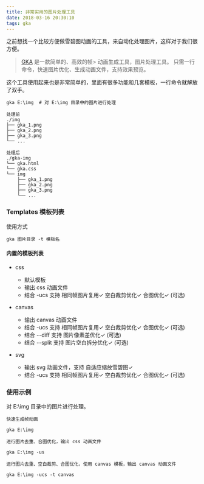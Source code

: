 ```yaml
---
title: 非常实用的图片处理工具
date: 2018-03-16 20:30:10
tags: gka
---
```


之前想找一个比较方便做雪碧图动画的工具，来自动化处理图片，这样对于我们很方便。


> [GKA](https://gka.js.org/#/) 是一款简单的、高效的帧> 动画生成工具，图片处理工具。
> 只需一行命令，快速图片优化、生成动画文件，支持效果预览。
>   


这个工具使用起来也是非常简单的，里面有很多功能和几套模板，一行命令就解放了双手。

``` 
gka E:\img  # 对 E:\img 目录中的图片进行处理
```

```
处理前
./img
├── gka_1.png
├── gka_2.png
├── gka_3.png
└── ...
```

```
处理后
./gka-img
└── gka.html
└── gka.css
└── img
    ├── gka_1.png
    ├── gka_2.png
    ├── gka_3.png
    └── ...
```

### Templates 模板列表

使用方式

```
gka 图片目录 -t 模板名
```

#### 内置的模板列表

 * css
    - 默认模板
    - 输出 css 动画文件
    - 结合 -ucs 支持 相同帧图片复用✓ 空白裁剪优化✓ 合图优化✓ (可选)

* canvas
    - 输出 canvas 动画文件
    - 结合 -ucs 支持 相同帧图片复用✓ 空白裁剪优化✓ 合图优化✓ (可选)
    - 结合 --diff 支持 图片像素差优化✓ (可选)
    - 结合 --split 支持 图片空白拆分优化✓ (可选)

* svg
    * 输出 svg 动画文件，支持 自适应缩放雪碧图✓
    * 结合 -ucs 支持 相同帧图片复用✓ 空白裁剪优化✓ 合图优化✓ (可选)


### 使用示例
对 E:\img 目录中的图片进行处理。
```
快速生成帧动画

gka E:\img
```
```
进行图片去重、合图优化，输出 css 动画文件

gka E:\img -us
```
```
进行图片去重、空白裁剪、合图优化，使用 canvas 模板，输出 canvas 动画文件

gka E:\img -ucs -t canvas
```